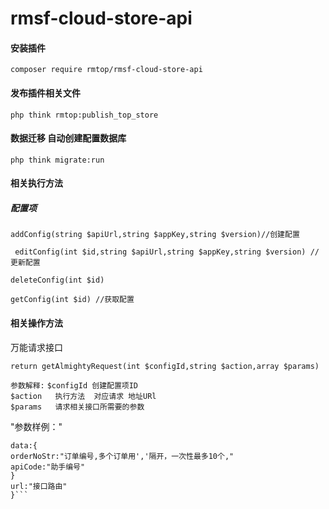 # rmsf-cloud-store-api

#### 安装插件

`composer require rmtop/rmsf-cloud-store-api
`
#### 发布插件相关文件 

`php think rmtop:publish_top_store
`
#### 数据迁移 自动创建配置数据库

`php think migrate:run
`

#### 相关执行方法


##### 配置项

```
addConfig(string $apiUrl,string $appKey,string $version)//创建配置

 editConfig(int $id,string $apiUrl,string $appKey,string $version) //更新配置

deleteConfig(int $id)

getConfig(int $id) //获取配置
```

#### 相关操作方法

万能请求接口

`
 return getAlmightyRequest(int $configId,string $action,array $params)
`

`参数解释:`
`$configId 创建配置项ID` <br>
`$action   执行方法  对应请求 地址URl`<br>
`$params   请求相关接口所需要的参数`<br>

"参数样例："
```{
data:{
orderNoStr:"订单编号,多个订单用','隔开，一次性最多10个,"
apiCode:"助手编号"
}
url:"接口路由"
}```


